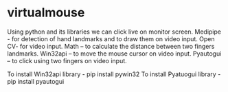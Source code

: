 # virtualmouse
Using python and its libraries we can click live on monitor screen. 
Medipipe - for detection of hand landmarks and to draw them on video input.
Open CV- for video input.
Math – to calculate the distance between two fingers landmarks.
Win32api – to move the mouse cursor on video input.
Pyautogui – to click using two fingers on video input.

To install Win32api library -  pip install pywin32
To install Pyatuogui library - pip install pyautogui
